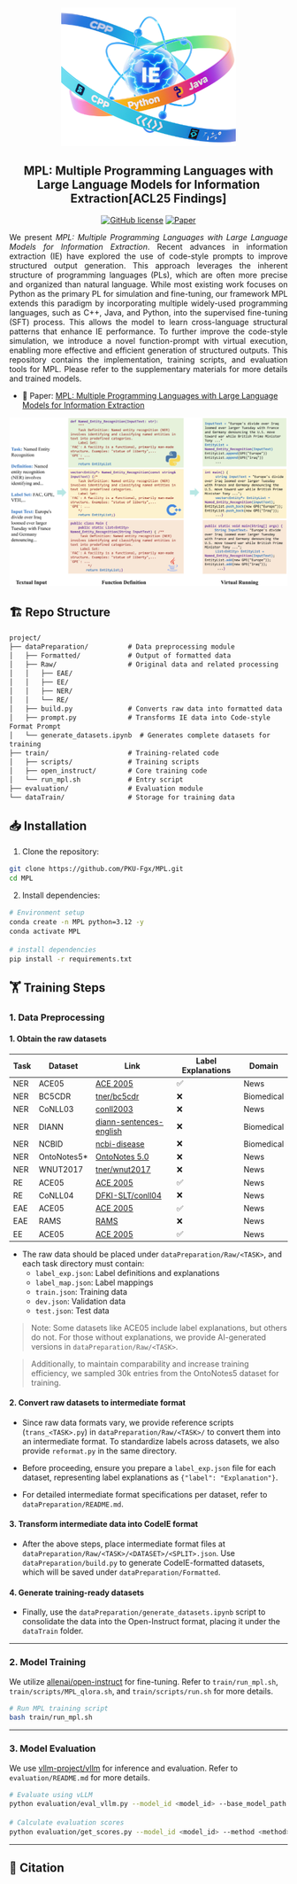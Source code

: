 <p align="center">
    <br>
    <img src="assets/MPL-Logo.png" style="height: 250px;">
    <br>
    <h2 align="center">MPL: Multiple Programming Languages with Large Language Models for Information Extraction[ACL25 Findings]</h2>
</p>

<p align="center">
    <a href="https://github.com/PKU-Fgx/MPL/blob/main/LICENSE"><img alt="GitHub license" src="https://img.shields.io/github/license/PKU-Fgx/MPL"></a>
    <a href=""><img alt="Paper" src="https://img.shields.io/badge/ 📖-Paper-orange"></a>
    <br>
</p>

<p align="justify">
We present <i>MPL: Multiple Programming Languages with Large Language Models for Information Extraction</i>. Recent advances in information extraction (IE) have explored the use of code-style prompts to improve structured output generation. This approach leverages the inherent structure of programming languages (PLs), which are often more precise and organized than natural language. While most existing work focuses on Python as the primary PL for simulation and fine-tuning, our framework MPL extends this paradigm by incorporating multiple widely-used programming languages, such as C++, Java, and Python, into the supervised fine-tuning (SFT) process. This allows the model to learn cross-language structural patterns that enhance IE performance. To further improve the code-style simulation, we introduce a novel function-prompt with virtual execution, enabling more effective and efficient generation of structured outputs. This repository contains the implementation, training scripts, and evaluation tools for MPL. Please refer to the supplementary materials for more details and trained models.
</p>

- 📖 Paper: [MPL: Multiple Programming Languages with Large Language Models for Information Extraction]()

<p align="center">
<img src="assets/Main.png">
</p>

## 🏗️ Repo Structure

```text
project/
├── dataPreparation/          # Data preprocessing module
│   ├── Formatted/            # Output of formatted data
│   ├── Raw/                  # Original data and related processing
│   │   ├── EAE/
│   │   ├── EE/
│   │   ├── NER/
│   │   └── RE/
│   ├── build.py              # Converts raw data into formatted data
│   ├── prompt.py             # Transforms IE data into Code-style Format Prompt
│   └── generate_datasets.ipynb  # Generates complete datasets for training
├── train/                    # Training-related code
│   ├── scripts/              # Training scripts
│   ├── open_instruct/        # Core training code
│   └── run_mpl.sh            # Entry script
├── evaluation/               # Evaluation module
└── dataTrain/                # Storage for training data
```

## 📥 Installation

1. Clone the repository:
```bash
git clone https://github.com/PKU-Fgx/MPL.git
cd MPL
```

2. Install dependencies:
```bash
# Environment setup
conda create -n MPL python=3.12 -y
conda activate MPL

# install dependencies
pip install -r requirements.txt
```

## 🏋️ Training Steps

### 1. Data Preprocessing

#### 1. Obtain the raw datasets

| Task | Dataset | Link | Label Explanations | Domain |
|------|---------|------|--------------------|--------|
| NER | ACE05 | [ACE 2005](https://catalog.ldc.upenn.edu/LDC2006T06) | ✅ | News |
| NER | BC5CDR | [tner/bc5cdr](https://huggingface.co/datasets/tner/bc5cdr) | ❌ | Biomedical |
| NER | CoNLL03 | [conll2003](https://www.clips.uantwerpen.be/conll2003/ner/) | ❌ | News |
| NER | DIANN | [diann-sentences-english](https://huggingface.co/datasets/ferrazzipietro/diann-sentences-english) | ❌ | Biomedical |
| NER | NCBID | [ncbi-disease](https://huggingface.co/datasets/nr2n23/ncbi-disease-sequence-classification) | ❌ | Biomedical |
| NER | OntoNotes5* | [OntoNotes 5.0](https://www.ldc.upenn.edu/) | ❌ | News |
| NER | WNUT2017 | [tner/wnut2017](https://huggingface.co/datasets/tner/wnut2017) | ❌ | News |
| RE | ACE05 | [ACE 2005](https://catalog.ldc.upenn.edu/LDC2006T06) | ✅ | News |
| RE | CoNLL04 | [DFKI-SLT/conll04](DFKI-SLT/conll04) | ❌ | News |
| EAE | ACE05 | [ACE 2005](https://catalog.ldc.upenn.edu/LDC2006T06) | ✅ | News |
| EAE | RAMS | [RAMS](https://nlp.jhu.edu/rams/) | ❌ | News |
| EE | ACE05 | [ACE 2005](https://catalog.ldc.upenn.edu/LDC2006T06) | ✅ | News |

- The raw data should be placed under `dataPreparation/Raw/<TASK>`, and each task directory must contain:
    - `label_exp.json`: Label definitions and explanations
    - `label_map.json`: Label mappings
    - `train.json`: Training data
    - `dev.json`: Validation data
    - `test.json`: Test data

> Note: Some datasets like ACE05 include label explanations, but others do not. For those without explanations, we provide AI-generated versions in `dataPreparation/Raw/<TASK>`.

> Additionally, to maintain comparability and increase training efficiency, we sampled 30k entries from the OntoNotes5 dataset for training.

#### 2. Convert raw datasets to intermediate format

- Since raw data formats vary, we provide reference scripts (`trans_<TASK>.py`) in `dataPreparation/Raw/<TASK>/` to convert them into an intermediate format. To standardize labels across datasets, we also provide `reformat.py` in the same directory.

- Before proceeding, ensure you prepare a `label_exp.json` file for each dataset, representing label explanations as `{"label": "Explanation"}`.

- For detailed intermediate format specifications per dataset, refer to `dataPreparation/README.md`.

#### 3. Transform intermediate data into CodeIE format

- After the above steps, place intermediate format files at `dataPreparation/Raw/<TASK>/<DATASET>/<SPLIT>.json`. Use `dataPreparation/build.py` to generate CodeIE-formatted datasets, which will be saved under `dataPreparation/Formatted`.

#### 4. Generate training-ready datasets

- Finally, use the `dataPreparation/generate_datasets.ipynb` script to consolidate the data into the Open-Instruct format, placing it under the `dataTrain` folder.

---

### 2. Model Training

We utilize [allenai/open-instruct](https://github.com/allenai/open-instruct) for fine-tuning. Refer to `train/run_mpl.sh`, `train/scripts/MPL_qlora.sh`, and `train/scripts/run.sh` for more details.

```bash
# Run MPL training script
bash train/run_mpl.sh
```

---

### 3. Model Evaluation

We use [vllm-project/vllm](https://github.com/vllm-project/vllm) for inference and evaluation. Refer to `evaluation/README.md` for more details.

```bash
# Evaluate using vLLM
python evaluation/eval_vllm.py --model_id <model_id> --base_model_path <base_model_path> --lan <language>

# Calculate evaluation scores
python evaluation/get_scores.py --model_id <model_id> --method <method>
```

---

## 📝 Citation
```bibtex
```
